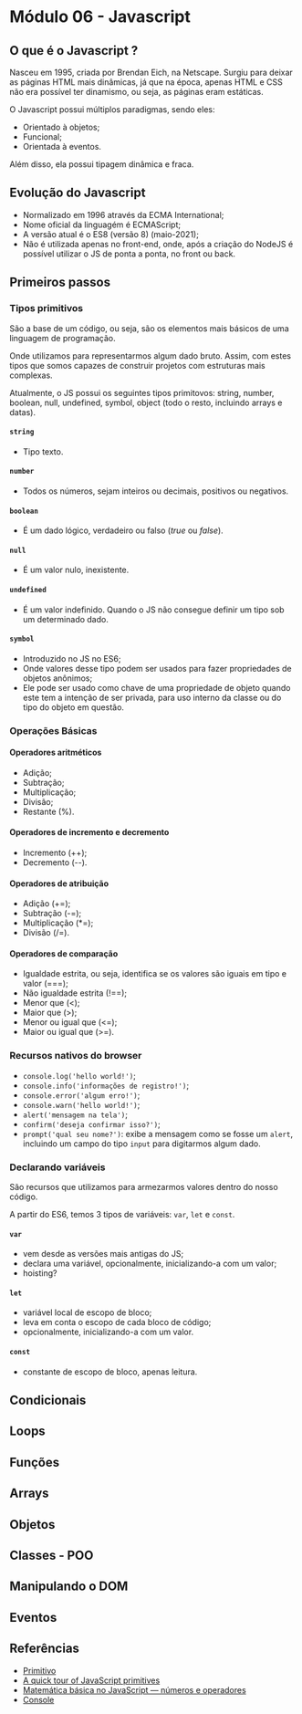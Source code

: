 # Módulo 06 - Javascript

## O que é o Javascript ?

Nasceu em 1995, criada por Brendan Eich, na Netscape. Surgiu para deixar as páginas HTML mais dinâmicas, já que na época, apenas HTML e CSS não era possível ter dinamismo, ou seja, as páginas eram estáticas.

O Javascript possui múltiplos paradigmas, sendo eles:
- Orientado à objetos;
- Funcional;
- Orientada à eventos.

Além disso, ela possui tipagem dinâmica e fraca.


## Evolução do Javascript

- Normalizado em 1996 através da ECMA International;
- Nome oficial da linguagém é ECMAScript;
- A versão atual é o ES8 (versão 8) (maio-2021);
- Não é utilizada apenas no front-end, onde, após a criação do NodeJS é possível utilizar o JS de ponta a ponta, no front ou back.


## Primeiros passos

### Tipos primitivos

São a base de um código, ou seja, são os elementos mais básicos de uma linguagem de programação. 

Onde utilizamos para representarmos algum dado bruto. Assim, com estes tipos que somos capazes de construir projetos com estruturas mais complexas.

Atualmente, o JS possui os seguintes tipos primitovos: string, number, boolean, null, undefined, symbol, object (todo o resto, incluindo arrays e datas).

#### `string`
- Tipo texto.

#### `number`
- Todos os números, sejam inteiros ou decimais, positivos ou negativos.

#### `boolean`
- É um dado lógico, verdadeiro ou falso (*true* ou *false*).

#### `null`
- É um valor nulo, inexistente.

#### `undefined`
- É um valor indefinido. Quando o JS não consegue definir um tipo sob um determinado dado.

#### `symbol`
- Introduzido no JS no ES6;  
- Onde valores desse tipo podem ser usados para fazer propriedades de objetos anônimos;  
- Ele pode ser usado como chave de uma propriedade de objeto quando este tem a intenção de ser privada, para uso interno da classe ou do tipo do objeto em questão.


### Operações Básicas
#### Operadores aritméticos
- Adição;  
- Subtração;  
- Multiplicação;  
- Divisão;  
- Restante (%).

#### Operadores de incremento e decremento
- Incremento (++);  
- Decremento (--).

#### Operadores de atribuição
- Adição (+=);  
- Subtração (-=);  
- Multiplicação (*=);  
- Divisão (/=).

#### Operadores de comparação
- Igualdade estrita, ou seja, identifica se os valores são iguais em tipo e valor (===);  
- Não igualdade estrita (!==);  
- Menor que (<);  
- Maior que (>);  
- Menor ou igual que (<=);  
- Maior ou igual que (>=).


### Recursos nativos do browser
- `console.log('hello world!')`;  
- `console.info('informações de registro!')`;  
- `console.error('algum erro!')`;  
- `console.warn('hello world!')`;  
- `alert('mensagem na tela')`;  
- `confirm('deseja confirmar isso?')`;  
- `prompt('qual seu nome?')`: exibe a mensagem como se fosse um `alert`, incluindo um campo do tipo `input` para digitarmos algum dado.


### Declarando variáveis

São recursos que utilizamos para armezarmos valores dentro do nosso código.

A partir do ES6, temos 3 tipos de variáveis: `var`, `let` e `const`.

#### `var`
- vem desde as versões mais antigas do JS;  
- declara uma variável, opcionalmente, inicializando-a com um valor;  
- hoisting?

#### `let`
- variável local de escopo de bloco;  
- leva em conta o escopo de cada bloco de código;  
- opcionalmente, inicializando-a com um valor.

#### `const`
- constante de escopo de bloco, apenas leitura.


## Condicionais
## Loops
## Funções
## Arrays
## Objetos
## Classes - POO
## Manipulando o DOM
## Eventos


## Referências

- [Primitivo](https://developer.mozilla.org/pt-BR/docs/Glossary/Primitive)  
- [A quick tour of JavaScript primitives](https://milkjar.medium.com/a-quick-tour-of-javascript-primitives-894eceee31c2#:~:text=Primitives%20are%20the%20simplest%20elements,which%20can%20not%20be%20changed.)  
- [Matemática básica no JavaScript — números e operadores](https://developer.mozilla.org/pt-BR/docs/Learn/JavaScript/First_steps/Math#operadores_aritm%C3%A9ticos)  
- [Console](https://developer.mozilla.org/pt-BR/docs/Web/API/Console)